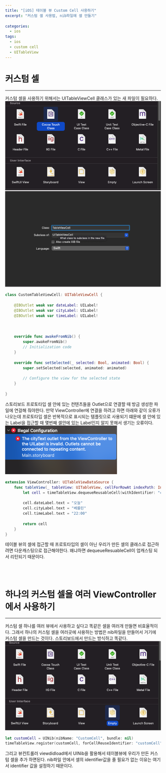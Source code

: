 ```yaml
---
title: "[iOS] 테이블 뷰 Custom Cell 사용하기"
excerpt: "커스텀 셀 사용법, nib파일에 셀 만들기"

categories:
  - ios
tags:
  - ios
  - custom cell
  - UITableView
---
```

# 커스텀 셀
***
커스텀 셀을 사용하기 위해서는 UITableViewCell 클래스가 있는 새 파일이 필요하다.
<br>
<img src="/assets/images/ios/customCell/01.png">
<br>
<img src="/assets/images/ios/customCell/02.png">
<br>
```swift
class CustomTableViewCell: UITableViewCell {

    @IBOutlet weak var dateLabel: UILabel!
    @IBOutlet weak var cityLabel: UILabel!
    @IBOutlet weak var timeLabel: UILabel!
    
 
    
    override func awakeFromNib() {
        super.awakeFromNib()
        // Initialization code
    }

    override func setSelected(_ selected: Bool, animated: Bool) {
        super.setSelected(selected, animated: animated)

        // Configure the view for the selected state
    }

}
```
스토리보드 프로토타입 셀 안에 있는 컨텐츠들을 Outlet으로 연결할 때 방금 생성한 파일에 연걸해 줘야한다. 만약 ViewController에 연결을 하려고 하면 아래와 같이 오류가 나오는데 프로토타입 셀은 반복적으로 표시되는 템플릿으로 사용되기 떄문에 셀 안에 있는 Label을 접근할 때 몇번째 셀안에 있는 Label인지 알지 못해서 생기는 오류이다.
<br>
<img src="/assets/images/ios/customCell/03.png">
<br>
```swift
extension ViewController: UITableViewDataSource { 
    func tableView(_ tableView: UITableView, cellForRowAt indexPath: IndexPath) -> UITableViewCell {
        let cell = timeTableView.dequeueReusableCell(withIdentifier: "customCell", for: indexPath) as! CustomTableViewCell
        
        cell.dateLabel.text = "오늘"
        cell.cityLabel.text = "베를린"
        cell.timeLabel.text = "22:00"
        
        return cell
    }
}
```
테이블 뷰의 셀에 접근할 때 프로토타입의 셀이 아닌 우리가 만든 셀의 클래스로 접근하려면 다운캐스팅으로 접근해야한다. 왜냐하면 dequeueResuableCell이 업캐스팅 되서 리턴되기 때문이다.
<br>
<br>
<br>
<br>
# 하나의 커스텀 셀을 여러 ViewController에서 사용하기
***
커스텀 셀 하나를 여러 뷰에서 사용하고 싶다고 똑같은 셀을 여러개 만들면 비효율적이다. 그래서 하나의 커스텀 셀을 여러곳에 사용하는 방법은 nib파일을 만들어서 거기에 커스텀 셀을 만드는 것이다. 스토리보드에서 만드는 방식하고 똑같다.
<br>
<img src="/assets/images/ios/customCell/04.png">
<br>
```swift
let customCell = UINib(nibName: "CustomCell", bundle: nil)
timeTableView.register(customCell, forCellReuseIdentifier: "customCell")
```
그리고 뷰컨트롤러 viewdidload에서 UINib을 활용해서 테이블뷰에 우리가 만든 커스텀 셀을 추가 하면된다. nib파일 안에서 셀의 identifier값을 줄 필요가 없는 이유는 여기서 identifier 값을 설정하기 때문이다.